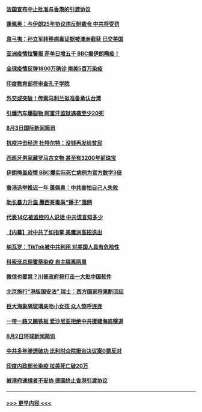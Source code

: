 #### [法国宣布中止批准与香港的引渡协议](../pages/prog202/a102909595.md?t=08040502) 
#### [蓬佩奥：与伊朗25年协议违反制裁令 中共将受罚](../pages/prog202/a102909593.md?t=08040502) 
#### [袁弓夷：孙立军转移病毒证据被澳洲截获 已交美国](../pages/prog202/a102909584.md?t=08040502) 
#### [亚洲疫情拉警报 菲单日增五千 BBC揭伊朗瞒疫！](../pages/prog202/a102909483.md?t=08040502) 
#### [全球疫情反弹1800万确诊 南美5百万染疫](../pages/prog202/a102909460.md?t=08040502) 
#### [印度教育部将审查孔子学院](../pages/prog202/a102909430.md?t=08040502) 
#### [外交或突破！传索马利兰拟准备承认台湾](../pages/prog202/a102909409.md?t=08040502) 
#### [引爆汽车爆裂物 阿富汗监狱遇袭至少20死](../pages/prog202/a102909279.md?t=08040502) 
#### [8月3日国际新闻简讯](../pages/prog202/a102909187.md?t=08040502) 
#### [抗疫冲击经济 杜特尔特：没钱再发给贫民](../pages/prog202/a102909143.md?t=08040502) 
#### [西班牙男家藏罗马古文物 甚至有3200年前珠宝](../pages/prog202/a102909145.md?t=08040502) 
#### [伊朗掩盖疫情 BBC爆实际死亡病例为官方数字3倍](../pages/prog202/a102909128.md?t=08040502) 
#### [香港选举推迟一年 蓬佩奥：中共害怕自己人失败](../pages/prog202/a102909049.md?t=08040502) 
#### [助长暴力升温 墨西哥毒枭“锤子”落网](../pages/prog202/a102909008.md?t=08040502) 
#### [代表14亿被监控的人说话 中共谎言知多少](../pages/prog202/a102909036.md?t=08040502) 
#### [【内幕】对中共了如指掌 美鹰派高招迭出](../pages/prog202/a102908979.md?t=08040502) 
#### [纳瓦罗：TikTok被中共利用 对美国人具有危险性](../pages/prog202/a102908999.md?t=08040502) 
#### [科索沃总理霍蒂染疫 自主隔离两周](../pages/prog202/a102908985.md?t=08040502) 
#### [微信也要禁？川普政府将打击一大批中国软件](../pages/prog202/a102908919.md?t=08040502) 
#### [北京施行“港版国安法” 瑞士：西方国家将果断回应](../pages/prog202/a102908930.md?t=08040502) 
#### [巨大海象隔玻璃亲吻小女孩 众人惊呼连连](../pages/prog202/a102908611.md?t=08040502) 
#### [一带一路又踢铁板 爱沙尼亚拒绝中共援建海底隧道](../pages/prog202/a102908830.md?t=08040502) 
#### [8月2日环球新闻简讯](../pages/prog202/a102908799.md?t=08040502) 
#### [中共多年渗透破功 比利时众院挺台决议案0票反对](../pages/prog202/a102908748.md?t=08040502) 
#### [印度内政部长染疫 拉美死亡破20万](../pages/prog202/a102908783.md?t=08040502) 
#### [被港府通缉者不妥协 德国终止香港引渡协议](../pages/prog202/a102908777.md?t=08040502) 

----
#### [ >>> 更早内容 <<< ](../indexes/prog202-earlier.md)
